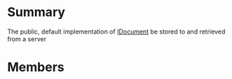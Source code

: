 # Summary #
The public, default implementation of [IDocument](T_MongoDB_Driver_IDocument.md) be stored to and retrieved from a server

# Members #
